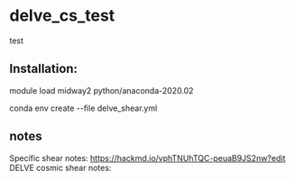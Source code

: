 # delve_cs_test
test

## Installation:

module load midway2 python/anaconda-2020.02

conda env create --file delve_shear.yml

## notes

Specific shear notes: https://hackmd.io/vphTNUhTQC-peuaB9JS2nw?edit 
DELVE cosmic shear notes: 

